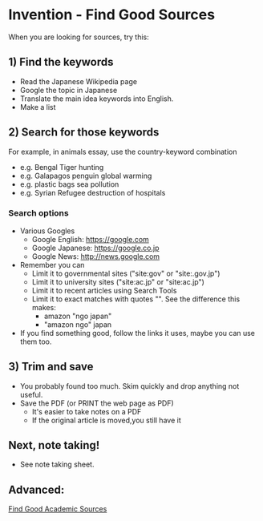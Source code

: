 # Invention - Find Good Sources 

When you are looking for sources, try this:

## 1) Find the keywords
* Read the Japanese Wikipedia page
* Google the topic in Japanese
* Translate the main idea keywords into English.
* Make a list

## 2) Search for those keywords
For example, in animals essay, use the country-keyword combination

* e.g. Bengal Tiger hunting 
* e.g. Galapagos penguin global warming
* e.g. plastic bags sea pollution
* e.g. Syrian Refugee destruction of hospitals

### Search options
* Various Googles
    * Google English: https://google.com
    * Google Japanese: https://google.co.jp
    * Google News: http://news.google.com
* Remember you can
    * Limit it to governmental sites ("site:gov" or "site:.gov.jp")
    * Limit it to university sites ("site:ac.jp" or "site:ac.jp")
    * Limit it to recent articles using Search Tools
    * Limit it to exact matches with quotes "". See the difference this makes:
        * amazon "ngo japan"
        * "amazon ngo" japan
* If you find something good, follow the links it uses, maybe you can use them too. 

## 3) Trim and save 
* You probably found too much. Skim quickly and drop anything not useful.
* Save the PDF (or PRINT the web page as PDF)
    * It's easier to take notes on a PDF
    * If the original article is moved,you still have it

## Next, note taking! 
* See note taking sheet. 

 
## Advanced: 
[Find Good Academic Sources](Invention-FindGoodAcademicSources)
